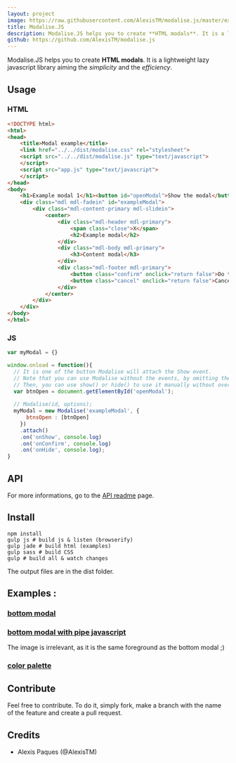```yaml
---
layout: project
image: https://raw.githubusercontent.com/AlexisTM/modalise.js/master/examples/color_tests/image.png
title: Modalise.JS
description: Modalise.JS helps you to create **HTML modals**. It is a lightweight lazy javascript library aiming the *simplicity* and the *efficiency*.
github: https://github.com/AlexisTM/modalise.js
---
```


Modalise.JS helps you to create **HTML modals**. It is a lightweight lazy javascript library aiming the *simplicity* and the *efficiency*.

## Usage

### HTML

```html
<!DOCTYPE html>
<html>
<head>
    <title>Modal example</title>
    <link href="../../dist/modalise.css" rel="stylesheet">
    <script src="../../dist/modalise.js" type="text/javascript">
    </script>
    <script src="app.js" type="text/javascript">
    </script>
</head>
<body>
    <h1>Example modal 1</h1><button id="openModal">Show the modal</button>
    <div class="mdl mdl-fadein" id="exampleModal">
        <div class="mdl-content-primary mdl-slidein">
            <center>
                <div class="mdl-header mdl-primary">
                    <span class="close">X</span>
                    <h2>Example modal</h2>
                </div>
                <div class="mdl-body mdl-primary">
                    <h3>Content modal</h3>
                </div>
                <div class="mdl-footer mdl-primary">
                    <button class="confirm" onclick="return false">Do thing</button>
                    <button class="cancel" onclick="return false">Cancel the thing</button>
                </div>
            </center>
        </div>
    </div>
</body>
</html>
```

### JS 

```javascript
var myModal = {}

window.onload = function(){
  // It is one of the button Modalise will attach the Show event.
  // Note that you can use Modalise without the events, by omitting the .attach() function.
  // Then, you can use show() or hide() to use it manually without overload. 
  var btnOpen = document.getElementById('openModal');
  
  // Modalise(id, options);
  myModal = new Modalise('exampleModal', {
      btnsOpen : [btnOpen]
    })
    .attach()
    .on('onShow', console.log)
    .on('onConfirm', console.log)
    .on('onHide', console.log);
}
```

## API

For more informations, go to the [API readme](https://github.com/AlexisTM/modalise.js/blob/master/API.md) page.


## Install

```
npm install 
gulp js # build js & listen (browserify)
gulp jade # build html (examples)
gulp sass # build CSS
gulp # build all & watch changes
```

The output files are in the dist folder.

## Examples : 

### [bottom modal](https://github.com/AlexisTM/modalise.js/tree/master/examples/bottom)

<div style="position:relative">
<amp-img height="300px" width="300px" src="https://raw.githubusercontent.com/AlexisTM/modalise.js/master/examples/bottom/image.png"/>
</div>

### [bottom modal with pipe javascript](https://github.com/AlexisTM/modalise.js/tree/master/examples/bottom_pipe/)

The image is irrelevant, as it is the same foreground as the bottom modal ;)

### [color palette](https://github.com/AlexisTM/modalise.js/tree/master/examples/color_tests/)

<div style="position:relative">
<amp-img height="300px" width="300px" src="https://raw.githubusercontent.com/AlexisTM/modalise.js/master/examples/color_tests/image.png"/></div>

## Contribute

Feel free to contribute. To do it, simply fork, make a branch with the name of the feature and create a pull request. 

## Credits
- Alexis Paques (@AlexisTM)
